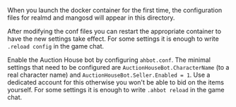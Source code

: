 When you launch the docker container for the first time, the configuration files for realmd and mangosd will appear in this directory.

After modifying the conf files you can restart the appropriate container to have the new settings take effect. For some settings it is enough to write `.reload config` in the game chat.

Enable the Auction House bot by configuring `ahbot.conf`. The minimal settings that need to be configured are `AuctionHouseBot.CharacterName` (to a real character name) and `AuctionHouseBot.Seller.Enabled = 1`. Use a dedicated account for this otherwise you won't be able to bid on the items yourself. For some settings it is enough to write `.ahbot reload` in the game chat.
